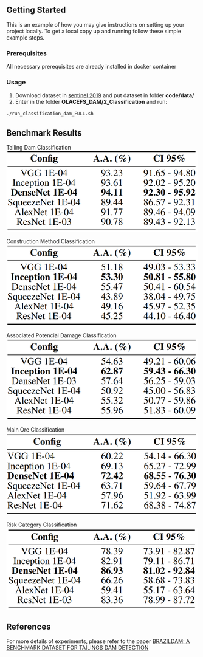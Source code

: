 
<!-- GETTING STARTED -->
## Getting Started

This is an example of how you may give instructions on setting up your project locally.
To get a local copy up and running follow these simple example steps.

### Prerequisites

All necessary prerequisites are already installed in docker container

### Usage

1. Download dataset in [sentinel 2019](https://drive.google.com/file/d/1ODzJPYYup0Ga4g3BOsl1OsFdk4WFT7YW/view?usp=sharing) and put dataset in folder **code/data/**
2. Enter in the folder **OLACEFS_DAM/2_Classification** and run:
```sh
./run_classification_dam_FULL.sh
```


<!-- Benchmark Results -->
## Benchmark Results

Tailing Dam Classification
![](https://github.com/edemir-matcomp/OLACEFS_DAM/blob/master/2_Classification/benchmark_dam_classification.png)


Construction Method Classification
![](https://github.com/edemir-matcomp/OLACEFS_DAM/blob/master/2_Classification/benchmark_construction_method_classification.png)


Associated Potencial Damage Classification
![](https://github.com/edemir-matcomp/OLACEFS_DAM/blob/master/2_Classification/benchmark_damage_classification.png)


Main Ore Classification
![](https://github.com/edemir-matcomp/OLACEFS_DAM/blob/master/2_Classification/benchmark_ore_classification.png)


Risk Category Classification
![](https://github.com/edemir-matcomp/OLACEFS_DAM/blob/master/2_Classification/benchmark_risk_classification.png)

<!-- References -->
## References

For more details of experiments, please refer to the paper [BRAZILDAM: A BENCHMARK DATASET FOR TAILINGS DAM DETECTION](https://arxiv.org/pdf/2003.07948.pdf)


